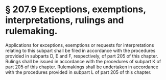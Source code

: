 # § 207.9   Exceptions, exemptions, interpretations, rulings and rulemaking.

Applications for exceptions, exemptions or requests for interpretations relating to this subpart shall be filed in accordance with the procedures provided in subparts D, E and F, respectively, of part 205 of this chapter. Rulings shall be issued in accordance with the procedures of subpart K of part 205 of this chapter. Rulemakings shall be undertaken in accordance with the procedures provided in subpart L of part 205 of this chapter. 




